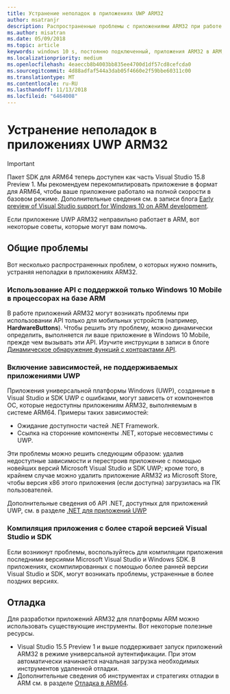 ```yaml
---
title: Устранение неполадок в приложениях UWP ARM32
author: msatranjr
description: Распространенные проблемы с приложениями ARM32 при работе в ARM и способы их устранения.
ms.author: misatran
ms.date: 05/09/2018
ms.topic: article
keywords: windows 10 s, постоянно подключенный, приложения ARM32 в ARM, windows 10 в ARM, устранение неполадок
ms.localizationpriority: medium
ms.openlocfilehash: 4eaeccb8b4003bb835ee4700d1df57cd8cefcda0
ms.sourcegitcommit: 4d88adfaf544a3dab05f4660e2f59bbe60311c00
ms.translationtype: MT
ms.contentlocale: ru-RU
ms.lasthandoff: 11/13/2018
ms.locfileid: "6464008"
---
```

# <a name="troubleshooting-arm32-uwp-apps"></a>Устранение неполадок в приложениях UWP ARM32
>[!IMPORTANT]
> Пакет SDK для ARM64 теперь доступен как часть Visual Studio 15.8 Preview 1. Мы рекомендуем перекомпилировать приложение в формат для ARM64, чтобы ваше приложение работало на полной скорости в базовом режиме. Дополнительные сведения см. в записи блога [Early preview of Visual Studio support for Windows 10 on ARM development](https://blogs.windows.com/buildingapps/2018/05/08/visual-studio-support-for-windows-10-on-arm-development/).

Если приложение UWP ARM32 неправильно работает в ARM, вот некоторые советы, которые могут вам помочь. 

## <a name="common-issues"></a>Общие проблемы
Вот несколько распространенных проблем, о которых нужно помнить, устраняя неполадки в приложениях ARM32.

### <a name="using-windows-10-mobile-only-apis-on-arm-based-processors"></a>Использование API с поддержкой только Windows 10 Mobile в процессорах на базе ARM 
В работе приложений ARM32 могут возникать проблемы при использовании API только для мобильных устройств (например, **HardwareButtons**). Чтобы решить эту проблему, можно динамически определить, выполняется ли ваше приложение в Windows 10 Mobile, прежде чем вызывать эти API. Изучите инструкции в записи в блоге [Динамическое обнаружение функций с контрактами API](https://blogs.windows.com/buildingapps/2015/09/15/dynamically-detecting-features-with-api-contracts-10-by-10/).

### <a name="including-dependencies-not-supported-by-uwp-apps"></a>Включение зависимостей, не поддерживаемых приложениями UWP
Приложения универсальной платформы Windows (UWP), созданные в Visual Studio и SDK UWP с ошибками, могут зависеть от компонентов ОС, которые недоступны приложениям ARM32, выполняемым в системе ARM64. Примеры таких зависимостей:

- Ожидание доступности частей .NET Framework.
- Ссылка на сторонние компоненты .NET, которые несовместимы с UWP.

Эти проблемы можно решить следующим образом: удалив недоступные зависимости и перестроив приложение с помощью новейших версий Microsoft Visual Studio и SDK UWP; кроме того, в крайнем случае можно удалить приложение ARM32 из Microsoft Store, чтобы версия x86 этого приложения (если доступна) загрузилась на ПК пользователей. 

Дополнительные сведения об API .NET, доступных для приложений UWP, см. в разделе [.NET для приложений UWP](https://msdn.microsoft.com/library/windows/apps/mt185501.aspx)

### <a name="compiling-an-app-with-an-older-version-of-visual-studio-and-sdk"></a>Компиляция приложения с более старой версией Visual Studio и SDK
Если возникнут проблемы, воспользуйтесь для компиляции приложения последними версиями Microsoft Visual Studio и Windows SDK. В приложениях, скомпилированных с помощью более ранней версии Visual Studio и SDK, могут возникать проблемы, устраненные в более поздних версиях.

## <a name="debugging"></a>Отладка
Для разработки приложений ARM32 для платформы ARM можно использовать существующие инструменты. Вот некоторые полезные ресурсы.

- Visual Studio 15.5 Preview 1 и выше поддерживает запуск приложений ARM32 в режиме универсальной аутентификации. При этом автоматически начинается начальная загрузка необходимых инструментов удаленной отладки.
- Дополнительные сведения об инструментах и стратегиях отладки в ARM см. в разделе [Отладка в ARM64](https://docs.microsoft.com/en-us/windows-hardware/drivers/debugger/debugging-arm64).